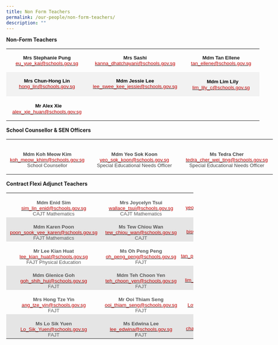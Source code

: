 ```yaml
---
title: Non Form Teachers
permalink: /our-people/non-form-teachers/
description: ""
---
```

**Non-Form Teachers**

<table class="MsoNormalTable" border="0" cellspacing="0" cellpadding="0" width="682" style="width:511.8pt;border-collapse:collapse;mso-yfti-tbllook:1184;
 mso-padding-alt:0in 0in 0in 0in"><tbody><tr style="mso-yfti-irow:0;mso-yfti-firstrow:yes;height:44.75pt"><td width="217" valign="top" style="width:162.95pt;padding:0in 5.4pt 0in 5.4pt;
  height:44.75pt"><p class="MsoNormal" align="center" style="mso-margin-top-alt:auto;mso-margin-bottom-alt:
  auto;text-align:center;line-height:normal"><b><span style="font-size:10.0pt;
  font-family:&quot;Arial&quot;,sans-serif;mso-fareast-font-family:&quot;Times New Roman&quot;;
  mso-font-kerning:0pt;mso-ligatures:none">Mrs Stephanie Pung</span></b><span style="font-size:10.0pt;font-family:&quot;Arial&quot;,sans-serif;mso-fareast-font-family:
  &quot;Times New Roman&quot;;mso-font-kerning:0pt;mso-ligatures:none"><br><span style="color:#C00000"><a href="mailto:eu_yue_kai@schools.gov.sg"><span style="color:#C00000">eu_yue_kai@schools.gov.sg</span></a></span></span><span style="font-size:12.0pt;font-family:&quot;Arial&quot;,sans-serif;mso-fareast-font-family:
  &quot;Times New Roman&quot;;mso-font-kerning:0pt;mso-ligatures:none"></span></p></td><td width="251" valign="top" style="width:188.15pt;padding:0in 5.4pt 0in 5.4pt;
  height:44.75pt"><p class="MsoNormal" align="center" style="mso-margin-top-alt:auto;mso-margin-bottom-alt:
  auto;text-align:center;line-height:normal"><b><span style="font-size:10.0pt;
  font-family:&quot;Arial&quot;,sans-serif;mso-fareast-font-family:&quot;Times New Roman&quot;;
  mso-font-kerning:0pt;mso-ligatures:none">Mrs Sashi</span></b><span style="font-size:10.0pt;font-family:&quot;Arial&quot;,sans-serif;mso-fareast-font-family:
  &quot;Times New Roman&quot;;mso-font-kerning:0pt;mso-ligatures:none"><br><span style="color:#C00000"><a href="mailto:kanna_dhatchayani@schools.gov.sg"><span style="color:#C00000">kanna_dhatchayani@schools.gov.sg</span></a></span></span><span style="font-size:12.0pt;font-family:&quot;Arial&quot;,sans-serif;mso-fareast-font-family:
  &quot;Times New Roman&quot;;mso-font-kerning:0pt;mso-ligatures:none"></span></p></td><td width="214" valign="top" style="width:160.7pt;padding:0in 5.4pt 0in 5.4pt;
  height:44.75pt"><p class="MsoNormal" align="center" style="mso-margin-top-alt:auto;mso-margin-bottom-alt:
  auto;text-align:center;line-height:normal"><b><span style="font-size:10.0pt;
  font-family:&quot;Arial&quot;,sans-serif;mso-fareast-font-family:&quot;Times New Roman&quot;;
  mso-font-kerning:0pt;mso-ligatures:none">Mdm Tan Ellene</span></b><span style="font-size:10.0pt;font-family:&quot;Arial&quot;,sans-serif;mso-fareast-font-family:
  &quot;Times New Roman&quot;;mso-font-kerning:0pt;mso-ligatures:none"><br><span style="color:#C00000"><a href="mailto:tan_ellene@schools.gov.sg"><span style="color:#C00000">tan_ellene@schools.gov.sg</span></a></span></span><span style="font-size:12.0pt;font-family:&quot;Arial&quot;,sans-serif;mso-fareast-font-family:
  &quot;Times New Roman&quot;;mso-font-kerning:0pt;mso-ligatures:none"></span></p></td></tr><tr style="mso-yfti-irow:1;height:44.75pt"><td width="217" valign="top" style="width:162.95pt;background:#F2F2F2;padding:
  0in 5.4pt 0in 5.4pt;height:44.75pt"><p class="MsoNormal" align="center" style="mso-margin-top-alt:auto;mso-margin-bottom-alt:
  auto;text-align:center;line-height:normal"><b><span style="font-size:10.0pt;
  font-family:&quot;Arial&quot;,sans-serif;mso-fareast-font-family:&quot;Times New Roman&quot;;
  color:black;mso-font-kerning:0pt;mso-ligatures:none">Mrs Chun-Hong Lin</span></b><span style="font-size:10.0pt;font-family:&quot;Arial&quot;,sans-serif;mso-fareast-font-family:
  &quot;Times New Roman&quot;;color:black;mso-font-kerning:0pt;mso-ligatures:none"><br></span><span style="font-size:10.0pt;font-family:&quot;Arial&quot;,sans-serif;
  mso-fareast-font-family:&quot;Times New Roman&quot;;color:#C00000;mso-font-kerning:
  0pt;mso-ligatures:none"><a href="mailto:hong_lin@schools.gov.sg"><span style="color:#C00000">hong_lin@schools.gov.sg</span></a></span><span style="font-size:12.0pt;font-family:&quot;Arial&quot;,sans-serif;mso-fareast-font-family:
  &quot;Times New Roman&quot;;mso-font-kerning:0pt;mso-ligatures:none"></span></p></td><td width="251" valign="top" style="width:188.15pt;background:#F2F2F2;padding:
  0in 5.4pt 0in 5.4pt;height:44.75pt"><p class="MsoNormal" align="center" style="mso-margin-top-alt:auto;mso-margin-bottom-alt:
  auto;text-align:center;line-height:normal"><b><span style="font-size:10.0pt;
  font-family:&quot;Arial&quot;,sans-serif;mso-fareast-font-family:&quot;Times New Roman&quot;;
  color:black;mso-font-kerning:0pt;mso-ligatures:none">Mdm Jessie Lee<br></span></b><span style="font-size:10.0pt;font-family:&quot;Arial&quot;,sans-serif;
  mso-fareast-font-family:&quot;Times New Roman&quot;;color:#C00000;mso-font-kerning:
  0pt;mso-ligatures:none"><a href="mailto:lee_swee_kee_jessie@schools.gov.sg"><span style="color:#C00000">lee_swee_kee_jessie@schools.gov.sg</span></a></span><span style="font-size:12.0pt;font-family:&quot;Arial&quot;,sans-serif;mso-fareast-font-family:
  &quot;Times New Roman&quot;;mso-font-kerning:0pt;mso-ligatures:none"></span></p></td><td width="214" valign="top" style="width:160.7pt;background:#F2F2F2;padding:
  0in 5.4pt 0in 5.4pt;height:44.75pt"><p class="MsoNormal" align="center" style="mso-margin-top-alt:auto;mso-margin-bottom-alt:
  auto;text-align:center;line-height:normal"><span style="font-size:10.0pt;
  font-family:&quot;Arial&quot;,sans-serif;mso-fareast-font-family:&quot;Times New Roman&quot;;
  color:black;mso-color-alt:windowtext;mso-font-kerning:0pt;mso-ligatures:none">&nbsp;</span><span style="font-size:12.0pt;font-family:&quot;Arial&quot;,sans-serif;mso-fareast-font-family:
  &quot;Times New Roman&quot;;color:black;mso-color-alt:windowtext;mso-font-kerning:0pt;
  mso-ligatures:none">&nbsp;</span><b><span style="font-size:10.0pt;font-family:
  &quot;Arial&quot;,sans-serif;mso-fareast-font-family:&quot;Times New Roman&quot;;color:black;
  mso-font-kerning:0pt;mso-ligatures:none">Mdm Lim Lily<br></span></b><span style="font-size:10.0pt;font-family:&quot;Arial&quot;,sans-serif;
  mso-fareast-font-family:&quot;Times New Roman&quot;;color:#C00000;mso-font-kerning:
  0pt;mso-ligatures:none"><a href="mailto:lim_lily_c@schools.gov.sg"><span style="color:#C00000">lim_lily_c@schools.gov.sg</span></a></span><span style="font-size:12.0pt;font-family:&quot;Arial&quot;,sans-serif;mso-fareast-font-family:
  &quot;Times New Roman&quot;;mso-font-kerning:0pt;mso-ligatures:none"></span></p></td></tr><tr style="mso-yfti-irow:2;mso-yfti-lastrow:yes;height:44.75pt"><td width="217" valign="top" style="width:162.95pt;padding:0in 5.4pt 0in 5.4pt;
  height:44.75pt"><p class="MsoNormal" align="center" style="mso-margin-top-alt:auto;mso-margin-bottom-alt:
  auto;text-align:center;line-height:normal"><span style="font-size:10.0pt;
  font-family:&quot;Arial&quot;,sans-serif;mso-fareast-font-family:&quot;Times New Roman&quot;;
  mso-font-kerning:0pt;mso-ligatures:none">&nbsp;</span><span style="font-size:
  12.0pt;font-family:&quot;Arial&quot;,sans-serif;mso-fareast-font-family:&quot;Times New Roman&quot;;
  mso-font-kerning:0pt;mso-ligatures:none">&nbsp;</span><b><span style="font-size:10.0pt;font-family:&quot;Arial&quot;,sans-serif;mso-fareast-font-family:
  &quot;Times New Roman&quot;;color:black;mso-font-kerning:0pt;mso-ligatures:none">Mr Alex Xie<br></span></b><span style="font-size:10.0pt;font-family:&quot;Arial&quot;,sans-serif;
  mso-fareast-font-family:&quot;Times New Roman&quot;;color:#C00000;mso-font-kerning:
  0pt;mso-ligatures:none"><a href="mailto:alex_xie_huan@schools.gov.sg"><span style="color:#C00000">alex_xie_huan@schools.gov.sg</span></a></span><b><span style="font-size:10.0pt;font-family:&quot;Arial&quot;,sans-serif;mso-fareast-font-family:
  &quot;Times New Roman&quot;;color:black;mso-font-kerning:0pt;mso-ligatures:none"></span></b></p></td><td width="251" valign="top" style="width:188.15pt;padding:0in 5.4pt 0in 5.4pt;
  height:44.75pt"><p class="MsoNormal" align="center" style="mso-margin-top-alt:auto;mso-margin-bottom-alt:
  auto;text-align:center;line-height:normal"><b><span style="font-size:10.0pt;
  font-family:&quot;Arial&quot;,sans-serif;mso-fareast-font-family:&quot;Times New Roman&quot;;
  color:black;mso-font-kerning:0pt;mso-ligatures:none">&nbsp;</span></b></p></td><td width="214" valign="top" style="width:160.7pt;padding:0in 5.4pt 0in 5.4pt;
  height:44.75pt"><p class="MsoNormal" align="center" style="mso-margin-top-alt:auto;mso-margin-bottom-alt:
  auto;text-align:center;line-height:normal"><span style="font-size:10.0pt;
  font-family:&quot;Arial&quot;,sans-serif;mso-fareast-font-family:&quot;Times New Roman&quot;;
  mso-font-kerning:0pt;mso-ligatures:none">&nbsp;</span></p></td></tr></tbody></table>

**School Counsellor &amp; SEN Officers**

<table class="MsoNormalTable" border="0" cellspacing="0" cellpadding="0" width="718" style="width:538.8pt;border-collapse:collapse;mso-yfti-tbllook:1184;
 mso-padding-alt:0in 0in 0in 0in"><tbody><tr style="mso-yfti-irow:0;mso-yfti-firstrow:yes;mso-yfti-lastrow:yes;
  height:70.25pt"><td width="142" style="width:106.8pt;padding:1.5pt 7.5pt 1.5pt 7.5pt;
  height:70.25pt"><p class="MsoNormal" align="center" style="margin-bottom:0in;text-align:center;
  line-height:normal"><b><span style="font-size:10.0pt;font-family:&quot;Arial&quot;,sans-serif;
  mso-fareast-font-family:&quot;Times New Roman&quot;;color:#444444">Mdm Koh Meow Kim<br></span></b><span style="font-size:10.0pt;font-family:&quot;Arial&quot;,sans-serif;
  mso-fareast-font-family:&quot;Times New Roman&quot;;color:#C00000"><a href="mailto:koh_meow_khim@schools.gov.sg"><span style="color:#C00000">koh_meow_khim@schools.gov.sg</span></a><br></span><span style="font-size:10.0pt;font-family:&quot;Arial&quot;,sans-serif;
  mso-fareast-font-family:&quot;Times New Roman&quot;;color:#444444">School Counsellor</span><span style="font-size:10.0pt;font-family:&quot;Open Sans&quot;,sans-serif;mso-fareast-font-family:
  &quot;Times New Roman&quot;;color:#454545"></span></p></td><td width="288" style="width:3.0in;padding:1.5pt 7.5pt 1.5pt 7.5pt;height:70.25pt"><p class="MsoNormal" align="center" style="margin-bottom:0in;text-align:center;
  line-height:normal"><b><span style="font-size:10.0pt;font-family:&quot;Arial&quot;,sans-serif;
  mso-fareast-font-family:&quot;Times New Roman&quot;;color:#444444">Mdm Yeo Sok Koon<br></span></b><span style="font-size:10.0pt;font-family:&quot;Arial&quot;,sans-serif;
  mso-fareast-font-family:&quot;Times New Roman&quot;;color:#C00000"><a href="mailto:yeo_sok_koon@schools.gov.sg"><span style="color:#C00000">yeo_sok_koon@schools.gov.sg</span></a></span><span style="font-size:10.0pt;font-family:&quot;Arial&quot;,sans-serif;mso-fareast-font-family:
  &quot;Times New Roman&quot;;color:#CB181A"><br></span><span style="font-size:10.0pt;font-family:&quot;Arial&quot;,sans-serif;
  mso-fareast-font-family:&quot;Times New Roman&quot;;color:#444444">Special Educational Needs Officer</span><span style="font-size:10.0pt;font-family:&quot;Times New Roman&quot;,serif;
  mso-fareast-font-family:&quot;Times New Roman&quot;"></span></p></td><td width="288" style="width:3.0in;padding:0in 0in 0in 0in;height:70.25pt"><p class="MsoNormal" align="center" style="margin-bottom:0in;text-align:center;
  line-height:normal"><b><span style="font-size:10.0pt;font-family:&quot;Arial&quot;,sans-serif;
  mso-fareast-font-family:&quot;Times New Roman&quot;;color:#444444">Ms Tedra Cher<br></span></b><span style="font-size:10.0pt;font-family:&quot;Arial&quot;,sans-serif;
  mso-fareast-font-family:&quot;Times New Roman&quot;;color:#C00000"><a href="mailto:tedra_cher_wei_ting@schools.gov.sg"><span style="color:#C00000">tedra_cher_wei_ting@schools.gov.sg</span></a></span><span style="font-size:10.0pt;font-family:&quot;Arial&quot;,sans-serif;mso-fareast-font-family:
  &quot;Times New Roman&quot;;color:#CB181A"><br></span><span style="font-size:10.0pt;font-family:&quot;Arial&quot;,sans-serif;
  mso-fareast-font-family:&quot;Times New Roman&quot;;color:#444444">Special Educational Needs Officer</span></p></td></tr></tbody></table>


**Contract Flexi Adjunct Teachers**
<table class="MsoNormalTable" border="0" cellspacing="0" cellpadding="0" width="712" style="border-collapse:collapse;mso-table-layout-alt:fixed;mso-yfti-tbllook:
 1184;mso-padding-alt:0in 0in 0in 0in"><tbody><tr style="mso-yfti-irow:0;mso-yfti-firstrow:yes;height:34.5pt"><td width="258" style="width:193.25pt;padding:1.5pt 7.5pt 1.5pt 7.5pt;
  height:34.5pt"><p class="MsoNormal" align="center" style="margin-bottom:0in;text-align:center;
  line-height:normal"><b><span style="font-size:10.0pt;font-family:&quot;Arial&quot;,sans-serif;
  mso-fareast-font-family:&quot;Times New Roman&quot;;color:#595959;mso-themecolor:text1;
  mso-themetint:166;mso-style-textfill-fill-color:#595959;mso-style-textfill-fill-themecolor:
  text1;mso-style-textfill-fill-alpha:100.0%;mso-style-textfill-fill-colortransforms:
  &quot;lumm=65000 lumo=35000&quot;">Mdm Enid Sim<br></span></b><span style="font-size:10.0pt;font-family:&quot;Arial&quot;,sans-serif;
  mso-fareast-font-family:&quot;Times New Roman&quot;;color:#C00000"><a href="mailto:sim_lin_enid@schools.gov.sg"><span style="color:#C00000">sim_lin_enid@schools.gov.sg</span></a></span><span style="font-size:10.0pt;font-family:&quot;Arial&quot;,sans-serif;mso-fareast-font-family:
  &quot;Times New Roman&quot;;color:#595959;mso-themecolor:text1;mso-themetint:166;
  mso-style-textfill-fill-color:#595959;mso-style-textfill-fill-themecolor:
  text1;mso-style-textfill-fill-alpha:100.0%;mso-style-textfill-fill-colortransforms:
  &quot;lumm=65000 lumo=35000&quot;"><br>CAJT Mathematics</span><span style="font-size:12.0pt;font-family:&quot;Times New Roman&quot;,serif;
  mso-fareast-font-family:&quot;Times New Roman&quot;;color:#595959;mso-themecolor:text1;
  mso-themetint:166;mso-style-textfill-fill-color:#595959;mso-style-textfill-fill-themecolor:
  text1;mso-style-textfill-fill-alpha:100.0%;mso-style-textfill-fill-colortransforms:
  &quot;lumm=65000 lumo=35000&quot;"></span></p></td><td width="217" style="width:162.85pt;padding:1.5pt 7.5pt 1.5pt 7.5pt;
  height:34.5pt"><p class="MsoNormal" align="center" style="margin-bottom:0in;text-align:center;
  line-height:normal"><b><span style="font-size:10.0pt;font-family:&quot;Arial&quot;,sans-serif;
  mso-fareast-font-family:&quot;Times New Roman&quot;;color:#595959;mso-themecolor:text1;
  mso-themetint:166;mso-style-textfill-fill-color:#595959;mso-style-textfill-fill-themecolor:
  text1;mso-style-textfill-fill-alpha:100.0%;mso-style-textfill-fill-colortransforms:
  &quot;lumm=65000 lumo=35000&quot;">Mrs Joycelyn Tsui<br></span></b><span style="font-size:10.0pt;font-family:&quot;Arial&quot;,sans-serif;
  mso-fareast-font-family:&quot;Times New Roman&quot;;color:#C00000"><a href="mailto:wallace_tsui@schools.gov.sg"><span style="color:#C00000">wallace_tsui@schools.gov.sg</span></a></span><b><span style="font-size:10.0pt;font-family:&quot;Arial&quot;,sans-serif;mso-fareast-font-family:
  &quot;Times New Roman&quot;;color:#595959;mso-themecolor:text1;mso-themetint:166;
  mso-style-textfill-fill-color:#595959;mso-style-textfill-fill-themecolor:
  text1;mso-style-textfill-fill-alpha:100.0%;mso-style-textfill-fill-colortransforms:
  &quot;lumm=65000 lumo=35000&quot;"><a href="mailto:khoo_kim_kim@school.gov.sg"><span style="color:#595959;mso-themecolor:text1;mso-themetint:166;mso-style-textfill-fill-color:
  #595959;mso-style-textfill-fill-themecolor:text1;mso-style-textfill-fill-alpha:
  100.0%;mso-style-textfill-fill-colortransforms:&quot;lumm=65000 lumo=35000&quot;;
  text-decoration:none;text-underline:none"><br></span></a></span></b><span style="font-size:10.0pt;font-family:&quot;Arial&quot;,sans-serif;
  mso-fareast-font-family:&quot;Times New Roman&quot;;color:#595959;mso-themecolor:text1;
  mso-themetint:166;mso-style-textfill-fill-color:#595959;mso-style-textfill-fill-themecolor:
  text1;mso-style-textfill-fill-alpha:100.0%;mso-style-textfill-fill-colortransforms:
  &quot;lumm=65000 lumo=35000&quot;">CAJT&nbsp;Mathematics</span><span style="font-size:
  12.0pt;font-family:&quot;Times New Roman&quot;,serif;mso-fareast-font-family:&quot;Times New Roman&quot;;
  color:#595959;mso-themecolor:text1;mso-themetint:166;mso-style-textfill-fill-color:
  #595959;mso-style-textfill-fill-themecolor:text1;mso-style-textfill-fill-alpha:
  100.0%;mso-style-textfill-fill-colortransforms:&quot;lumm=65000 lumo=35000&quot;"></span></p></td><td width="237" valign="top" style="width:178.05pt;padding:0in 0in 0in 0in;
  height:34.5pt"><p class="MsoNormal" align="center" style="margin-bottom:0in;text-align:center;
  line-height:normal"><b><span style="font-size:10.0pt;font-family:&quot;Arial&quot;,sans-serif;
  mso-fareast-font-family:&quot;Times New Roman&quot;;color:#595959;mso-themecolor:text1;
  mso-themetint:166;mso-style-textfill-fill-color:#595959;mso-style-textfill-fill-themecolor:
  text1;mso-style-textfill-fill-alpha:100.0%;mso-style-textfill-fill-colortransforms:
  &quot;lumm=65000 lumo=35000&quot;">Mdm Jesyln Yeo<br></span></b><span style="font-size:10.0pt;font-family:&quot;Arial&quot;,sans-serif;
  mso-fareast-font-family:&quot;Times New Roman&quot;;color:#C00000"><a href="mailto:yeo_siew_hoon@schools.gov.sg"><span style="color:#C00000">yeo_siew_hoon@schools.gov.sg</span></a></span><span style="font-size:10.0pt;font-family:&quot;Arial&quot;,sans-serif;mso-fareast-font-family:
  &quot;Times New Roman&quot;;color:#595959;mso-themecolor:text1;mso-themetint:166;
  mso-style-textfill-fill-color:#595959;mso-style-textfill-fill-themecolor:
  text1;mso-style-textfill-fill-alpha:100.0%;mso-style-textfill-fill-colortransforms:
  &quot;lumm=65000 lumo=35000&quot;"><br>CAJT English<b></b></span></p></td></tr><tr style="mso-yfti-irow:1;height:34.5pt"><td width="258" style="width:193.25pt;background:#E5E5E5;padding:1.5pt 7.5pt 1.5pt 7.5pt;
  height:34.5pt"><p class="MsoNormal" align="center" style="margin-bottom:0in;text-align:center;
  line-height:normal"><b><span style="font-size:10.0pt;font-family:&quot;Arial&quot;,sans-serif;
  mso-fareast-font-family:&quot;Times New Roman&quot;;color:#595959;mso-themecolor:text1;
  mso-themetint:166;mso-style-textfill-fill-color:#595959;mso-style-textfill-fill-themecolor:
  text1;mso-style-textfill-fill-alpha:100.0%;mso-style-textfill-fill-colortransforms:
  &quot;lumm=65000 lumo=35000&quot;">Mdm Karen Poon<br></span></b><span style="font-size:10.0pt;font-family:&quot;Arial&quot;,sans-serif;
  mso-fareast-font-family:&quot;Times New Roman&quot;;color:#C00000"><a href="mailto:poon_sook_yee_karen@schools.gov.sg"><span style="color:#C00000">poon_sook_yee_karen@schools.gov.sg</span></a></span><span style="font-size:10.0pt;font-family:&quot;Arial&quot;,sans-serif;mso-fareast-font-family:
  &quot;Times New Roman&quot;;color:#595959;mso-themecolor:text1;mso-themetint:166;
  mso-style-textfill-fill-color:#595959;mso-style-textfill-fill-themecolor:
  text1;mso-style-textfill-fill-alpha:100.0%;mso-style-textfill-fill-colortransforms:
  &quot;lumm=65000 lumo=35000&quot;"><br>FAJT Mathematics</span><span style="font-size:12.0pt;font-family:&quot;Times New Roman&quot;,serif;
  mso-fareast-font-family:&quot;Times New Roman&quot;;color:#595959;mso-themecolor:text1;
  mso-themetint:166;mso-style-textfill-fill-color:#595959;mso-style-textfill-fill-themecolor:
  text1;mso-style-textfill-fill-alpha:100.0%;mso-style-textfill-fill-colortransforms:
  &quot;lumm=65000 lumo=35000&quot;"></span></p></td><td width="217" style="width:162.85pt;background:#E5E5E5;padding:1.5pt 7.5pt 1.5pt 7.5pt;
  height:34.5pt"><p class="MsoNormal" align="center" style="margin-bottom:0in;text-align:center;
  line-height:normal"><b><span style="font-size:10.0pt;font-family:&quot;Arial&quot;,sans-serif;
  mso-fareast-font-family:&quot;Times New Roman&quot;;color:#595959;mso-themecolor:text1;
  mso-themetint:166;mso-style-textfill-fill-color:#595959;mso-style-textfill-fill-themecolor:
  text1;mso-style-textfill-fill-alpha:100.0%;mso-style-textfill-fill-colortransforms:
  &quot;lumm=65000 lumo=35000&quot;">Ms Tew Chiou Wan<br></span></b><span style="font-size:10.0pt;font-family:&quot;Arial&quot;,sans-serif;
  mso-fareast-font-family:&quot;Times New Roman&quot;;color:#C00000"><a href="mailto:tew_chiou_wan@schools.gov.sg"><span style="color:#C00000">tew_chiou_wan@schools.gov.sg</span></a></span><span style="font-size:10.0pt;font-family:&quot;Arial&quot;,sans-serif;mso-fareast-font-family:
  &quot;Times New Roman&quot;;color:#595959;mso-themecolor:text1;mso-themetint:166;
  mso-style-textfill-fill-color:#595959;mso-style-textfill-fill-themecolor:
  text1;mso-style-textfill-fill-alpha:100.0%;mso-style-textfill-fill-colortransforms:
  &quot;lumm=65000 lumo=35000&quot;"><br>CAJT</span><span style="font-size:12.0pt;font-family:&quot;Times New Roman&quot;,serif;
  mso-fareast-font-family:&quot;Times New Roman&quot;;color:#595959;mso-themecolor:text1;
  mso-themetint:166;mso-style-textfill-fill-color:#595959;mso-style-textfill-fill-themecolor:
  text1;mso-style-textfill-fill-alpha:100.0%;mso-style-textfill-fill-colortransforms:
  &quot;lumm=65000 lumo=35000&quot;"></span></p></td><td width="237" valign="top" style="width:178.05pt;background:#E5E5E5;padding:
  0in 0in 0in 0in;height:34.5pt"><p class="MsoNormal" align="center" style="margin-bottom:0in;text-align:center;
  line-height:normal"><b><span style="font-size:10.0pt;font-family:&quot;Arial&quot;,sans-serif;
  mso-fareast-font-family:&quot;Times New Roman&quot;;color:#595959;mso-themecolor:text1;
  mso-themetint:166;mso-style-textfill-fill-color:#595959;mso-style-textfill-fill-themecolor:
  text1;mso-style-textfill-fill-alpha:100.0%;mso-style-textfill-fill-colortransforms:
  &quot;lumm=65000 lumo=35000&quot;">Mrs Sharon Quek<br></span></b><span style="font-size:10.0pt;font-family:&quot;Arial&quot;,sans-serif;
  mso-fareast-font-family:&quot;Times New Roman&quot;;color:#C00000"><a href="mailto:biswas_sharon@schools.gov.sg"><span style="color:#C00000">biswas_sharon@schools.gov.sg</span></a></span><span style="font-size:10.0pt;font-family:&quot;Arial&quot;,sans-serif;mso-fareast-font-family:
  &quot;Times New Roman&quot;;color:#595959;mso-themecolor:text1;mso-themetint:166;
  mso-style-textfill-fill-color:#595959;mso-style-textfill-fill-themecolor:
  text1;mso-style-textfill-fill-alpha:100.0%;mso-style-textfill-fill-colortransforms:
  &quot;lumm=65000 lumo=35000&quot;"><br>FAJT&nbsp;English<b></b></span></p></td></tr><tr style="mso-yfti-irow:2;height:34.5pt"><td width="258" style="width:193.25pt;padding:1.5pt 7.5pt 1.5pt 7.5pt;
  height:34.5pt"><p class="MsoNormal" align="center" style="margin-bottom:0in;text-align:center;
  line-height:normal"><b><span style="font-size:10.0pt;font-family:&quot;Arial&quot;,sans-serif;
  mso-fareast-font-family:&quot;Times New Roman&quot;;color:#595959;mso-themecolor:text1;
  mso-themetint:166;mso-style-textfill-fill-color:#595959;mso-style-textfill-fill-themecolor:
  text1;mso-style-textfill-fill-alpha:100.0%;mso-style-textfill-fill-colortransforms:
  &quot;lumm=65000 lumo=35000&quot;">Mr Lee Kian Huat<br></span></b><span style="font-size:10.0pt;font-family:&quot;Arial&quot;,sans-serif;
  mso-fareast-font-family:&quot;Times New Roman&quot;;color:#C00000"><a href="mailto:lee_kian_huat@schools.gov.sg"><span style="color:#C00000">lee_kian_huat@schools.gov.sg</span></a></span><span style="font-size:10.0pt;font-family:&quot;Arial&quot;,sans-serif;mso-fareast-font-family:
  &quot;Times New Roman&quot;;color:#595959;mso-themecolor:text1;mso-themetint:166;
  mso-style-textfill-fill-color:#595959;mso-style-textfill-fill-themecolor:
  text1;mso-style-textfill-fill-alpha:100.0%;mso-style-textfill-fill-colortransforms:
  &quot;lumm=65000 lumo=35000&quot;"><br>FAJT Physical Education</span><span style="font-size:12.0pt;font-family:&quot;Times New Roman&quot;,serif;
  mso-fareast-font-family:&quot;Times New Roman&quot;;color:#595959;mso-themecolor:text1;
  mso-themetint:166;mso-style-textfill-fill-color:#595959;mso-style-textfill-fill-themecolor:
  text1;mso-style-textfill-fill-alpha:100.0%;mso-style-textfill-fill-colortransforms:
  &quot;lumm=65000 lumo=35000&quot;"></span></p></td><td width="217" style="width:162.85pt;padding:1.5pt 7.5pt 1.5pt 7.5pt;
  height:34.5pt"><p class="MsoNormal" align="center" style="margin-bottom:0in;text-align:center;
  line-height:normal"><b><span style="font-size:10.0pt;font-family:&quot;Arial&quot;,sans-serif;
  mso-fareast-font-family:&quot;Times New Roman&quot;;color:#595959;mso-themecolor:text1;
  mso-themetint:166;mso-style-textfill-fill-color:#595959;mso-style-textfill-fill-themecolor:
  text1;mso-style-textfill-fill-alpha:100.0%;mso-style-textfill-fill-colortransforms:
  &quot;lumm=65000 lumo=35000&quot;">Ms Oh Peng Peng<br></span></b><span style="font-size:10.0pt;font-family:&quot;Arial&quot;,sans-serif;
  mso-fareast-font-family:&quot;Times New Roman&quot;;color:#C00000"><a href="mailto:oh_peng_peng@schools.gov.sg"><span style="color:#C00000">oh_peng_peng@schools.gov.sg</span></a></span><span style="font-size:10.0pt;font-family:&quot;Arial&quot;,sans-serif;mso-fareast-font-family:
  &quot;Times New Roman&quot;;color:#595959;mso-themecolor:text1;mso-themetint:166;
  mso-style-textfill-fill-color:#595959;mso-style-textfill-fill-themecolor:
  text1;mso-style-textfill-fill-alpha:100.0%;mso-style-textfill-fill-colortransforms:
  &quot;lumm=65000 lumo=35000&quot;"><br>FAJT</span><span style="font-size:12.0pt;font-family:&quot;Times New Roman&quot;,serif;
  mso-fareast-font-family:&quot;Times New Roman&quot;;color:#595959;mso-themecolor:text1;
  mso-themetint:166;mso-style-textfill-fill-color:#595959;mso-style-textfill-fill-themecolor:
  text1;mso-style-textfill-fill-alpha:100.0%;mso-style-textfill-fill-colortransforms:
  &quot;lumm=65000 lumo=35000&quot;"></span></p></td><td width="237" valign="top" style="width:178.05pt;padding:0in 0in 0in 0in;
  height:34.5pt"><p class="MsoNormal" align="center" style="margin-bottom:0in;text-align:center;
  line-height:normal"><b><span style="font-size:10.0pt;font-family:&quot;Arial&quot;,sans-serif;
  mso-fareast-font-family:&quot;Times New Roman&quot;;color:#595959;mso-themecolor:text1;
  mso-themetint:166;mso-style-textfill-fill-color:#595959;mso-style-textfill-fill-themecolor:
  text1;mso-style-textfill-fill-alpha:100.0%;mso-style-textfill-fill-colortransforms:
  &quot;lumm=65000 lumo=35000&quot;">Ms Cheryl Tan<br></span></b><span style="font-size:10.0pt;font-family:&quot;Arial&quot;,sans-serif;
  mso-fareast-font-family:&quot;Times New Roman&quot;;color:#C00000"><a href="mailto:tan_pei_shih_cheryl@schools.gov.sg"><span style="color:#C00000">tan_pei_shih_cheryl@schools.gov.sg</span></a></span><span style="font-size:10.0pt;font-family:&quot;Arial&quot;,sans-serif;mso-fareast-font-family:
  &quot;Times New Roman&quot;;color:#595959;mso-themecolor:text1;mso-themetint:166;
  mso-style-textfill-fill-color:#595959;mso-style-textfill-fill-themecolor:
  text1;mso-style-textfill-fill-alpha:100.0%;mso-style-textfill-fill-colortransforms:
  &quot;lumm=65000 lumo=35000&quot;"><br>FAJT Music<b></b></span></p></td></tr><tr style="mso-yfti-irow:3;height:34.5pt"><td width="258" style="width:193.25pt;background:#E5E5E5;padding:1.5pt 7.5pt 1.5pt 7.5pt;
  height:34.5pt"><p class="MsoNormal" align="center" style="margin-bottom:0in;text-align:center;
  line-height:normal"><b><span style="font-size:10.0pt;font-family:&quot;Arial&quot;,sans-serif;
  mso-fareast-font-family:&quot;Times New Roman&quot;;color:#595959;mso-themecolor:text1;
  mso-themetint:166;mso-style-textfill-fill-color:#595959;mso-style-textfill-fill-themecolor:
  text1;mso-style-textfill-fill-alpha:100.0%;mso-style-textfill-fill-colortransforms:
  &quot;lumm=65000 lumo=35000&quot;">Mdm Glenice Goh<br></span></b><span style="font-size:10.0pt;font-family:&quot;Arial&quot;,sans-serif;
  mso-fareast-font-family:&quot;Times New Roman&quot;;color:#C00000"><a href="mailto:goh_shih_hui@schools.gov.sg"><span style="color:#C00000">goh_shih_hui@schools.gov.sg</span></a></span><span style="font-size:10.0pt;font-family:&quot;Arial&quot;,sans-serif;mso-fareast-font-family:
  &quot;Times New Roman&quot;;color:#595959;mso-themecolor:text1;mso-themetint:166;
  mso-style-textfill-fill-color:#595959;mso-style-textfill-fill-themecolor:
  text1;mso-style-textfill-fill-alpha:100.0%;mso-style-textfill-fill-colortransforms:
  &quot;lumm=65000 lumo=35000&quot;"><br>FAJT</span><span style="font-size:12.0pt;font-family:&quot;Times New Roman&quot;,serif;
  mso-fareast-font-family:&quot;Times New Roman&quot;;color:#595959;mso-themecolor:text1;
  mso-themetint:166;mso-style-textfill-fill-color:#595959;mso-style-textfill-fill-themecolor:
  text1;mso-style-textfill-fill-alpha:100.0%;mso-style-textfill-fill-colortransforms:
  &quot;lumm=65000 lumo=35000&quot;"></span></p></td><td width="217" style="width:162.85pt;background:#E5E5E5;padding:1.5pt 7.5pt 1.5pt 7.5pt;
  height:34.5pt"><p class="MsoNormal" align="center" style="margin-bottom:0in;text-align:center;
  line-height:normal"><b><span style="font-size:10.0pt;font-family:&quot;Arial&quot;,sans-serif;
  mso-fareast-font-family:&quot;Times New Roman&quot;;color:#595959;mso-themecolor:text1;
  mso-themetint:166;mso-style-textfill-fill-color:#595959;mso-style-textfill-fill-themecolor:
  text1;mso-style-textfill-fill-alpha:100.0%;mso-style-textfill-fill-colortransforms:
  &quot;lumm=65000 lumo=35000&quot;">Mdm Teh Choon Yen<br></span></b><span style="font-size:10.0pt;font-family:&quot;Arial&quot;,sans-serif;
  mso-fareast-font-family:&quot;Times New Roman&quot;;color:#C00000"><a href="mailto:teh_choon_yen@schools.gov.sg"><span style="color:#C00000">teh_choon_yen@schools.gov.sg</span></a><br></span><span style="font-size:10.0pt;font-family:&quot;Arial&quot;,sans-serif;
  mso-fareast-font-family:&quot;Times New Roman&quot;;color:#595959;mso-themecolor:text1;
  mso-themetint:166;mso-style-textfill-fill-color:#595959;mso-style-textfill-fill-themecolor:
  text1;mso-style-textfill-fill-alpha:100.0%;mso-style-textfill-fill-colortransforms:
  &quot;lumm=65000 lumo=35000&quot;">FAJT</span><span style="font-size:12.0pt;font-family:
  &quot;Times New Roman&quot;,serif;mso-fareast-font-family:&quot;Times New Roman&quot;;color:#595959;
  mso-themecolor:text1;mso-themetint:166;mso-style-textfill-fill-color:#595959;
  mso-style-textfill-fill-themecolor:text1;mso-style-textfill-fill-alpha:100.0%;
  mso-style-textfill-fill-colortransforms:&quot;lumm=65000 lumo=35000&quot;"></span></p></td><td width="237" valign="top" style="width:178.05pt;background:#E5E5E5;padding:
  0in 0in 0in 0in;height:34.5pt"><p class="MsoNormal" align="center" style="margin-bottom:0in;text-align:center;
  line-height:normal"><b><span style="font-size:10.0pt;font-family:&quot;Arial&quot;,sans-serif;
  mso-fareast-font-family:&quot;Times New Roman&quot;;color:#595959;mso-themecolor:text1;
  mso-themetint:166;mso-style-textfill-fill-color:#595959;mso-style-textfill-fill-themecolor:
  text1;mso-style-textfill-fill-alpha:100.0%;mso-style-textfill-fill-colortransforms:
  &quot;lumm=65000 lumo=35000&quot;">Ms Lim Chye Kheng<br></span></b><span style="font-size:10.0pt;font-family:&quot;Arial&quot;,sans-serif;
  mso-fareast-font-family:&quot;Times New Roman&quot;;color:#C00000"><a href="mailto:lim_chye_kheng@schools.gov.sg"><span style="color:#C00000">lim_chye_kheng@schools.gov.sg</span></a></span><span style="font-size:10.0pt;font-family:&quot;Arial&quot;,sans-serif;mso-fareast-font-family:
  &quot;Times New Roman&quot;;color:#595959;mso-themecolor:text1;mso-themetint:166;
  mso-style-textfill-fill-color:#595959;mso-style-textfill-fill-themecolor:
  text1;mso-style-textfill-fill-alpha:100.0%;mso-style-textfill-fill-colortransforms:
  &quot;lumm=65000 lumo=35000&quot;"><br>FAJT<b></b></span></p></td></tr><tr style="mso-yfti-irow:4;height:34.5pt"><td width="258" style="width:193.25pt;padding:1.5pt 7.5pt 1.5pt 7.5pt;
  height:34.5pt"><p class="MsoNormal" align="center" style="margin-bottom:0in;text-align:center;
  line-height:normal"><b><span style="font-size:10.0pt;font-family:&quot;Arial&quot;,sans-serif;
  mso-fareast-font-family:&quot;Times New Roman&quot;;color:#595959;mso-themecolor:text1;
  mso-themetint:166;mso-style-textfill-fill-color:#595959;mso-style-textfill-fill-themecolor:
  text1;mso-style-textfill-fill-alpha:100.0%;mso-style-textfill-fill-colortransforms:
  &quot;lumm=65000 lumo=35000&quot;">Mrs Hong Tze Yin<br></span></b><span style="font-size:10.0pt;font-family:&quot;Arial&quot;,sans-serif;
  mso-fareast-font-family:&quot;Times New Roman&quot;;color:#C00000"><a href="mailto:ang_tze_yin@schools.gov.sg"><span style="color:#C00000">ang_tze_yin@schools.gov.sg</span></a></span><span style="font-size:10.0pt;font-family:&quot;Arial&quot;,sans-serif;mso-fareast-font-family:
  &quot;Times New Roman&quot;;color:#595959;mso-themecolor:text1;mso-themetint:166;
  mso-style-textfill-fill-color:#595959;mso-style-textfill-fill-themecolor:
  text1;mso-style-textfill-fill-alpha:100.0%;mso-style-textfill-fill-colortransforms:
  &quot;lumm=65000 lumo=35000&quot;"><br>FAJT</span><span style="font-size:12.0pt;font-family:&quot;Times New Roman&quot;,serif;
  mso-fareast-font-family:&quot;Times New Roman&quot;;color:#595959;mso-themecolor:text1;
  mso-themetint:166;mso-style-textfill-fill-color:#595959;mso-style-textfill-fill-themecolor:
  text1;mso-style-textfill-fill-alpha:100.0%;mso-style-textfill-fill-colortransforms:
  &quot;lumm=65000 lumo=35000&quot;"></span></p></td><td width="217" style="width:162.85pt;padding:1.5pt 7.5pt 1.5pt 7.5pt;
  height:34.5pt"><p class="MsoNormal" align="center" style="margin-bottom:0in;text-align:center;
  line-height:normal"><b><span style="font-size:10.0pt;font-family:&quot;Arial&quot;,sans-serif;
  mso-fareast-font-family:&quot;Times New Roman&quot;;color:#595959;mso-themecolor:text1;
  mso-themetint:166;mso-style-textfill-fill-color:#595959;mso-style-textfill-fill-themecolor:
  text1;mso-style-textfill-fill-alpha:100.0%;mso-style-textfill-fill-colortransforms:
  &quot;lumm=65000 lumo=35000&quot;">Mr Ooi Thiam Seng<br></span></b><span style="font-size:10.0pt;font-family:&quot;Arial&quot;,sans-serif;
  mso-fareast-font-family:&quot;Times New Roman&quot;;color:#C00000"><a href="mailto:ooi_thiam_seng@schools.gov.sg"><span style="color:#C00000">ooi_thiam_seng@schools.gov.sg</span></a><br></span><span style="font-size:10.0pt;font-family:&quot;Arial&quot;,sans-serif;
  mso-fareast-font-family:&quot;Times New Roman&quot;;color:#595959;mso-themecolor:text1;
  mso-themetint:166;mso-style-textfill-fill-color:#595959;mso-style-textfill-fill-themecolor:
  text1;mso-style-textfill-fill-alpha:100.0%;mso-style-textfill-fill-colortransforms:
  &quot;lumm=65000 lumo=35000&quot;">FAJT</span><span style="font-size:10.0pt;font-family:
  &quot;Arial&quot;,sans-serif;mso-fareast-font-family:&quot;Times New Roman&quot;;color:#C00000"></span></p></td><td width="237" valign="top" style="width:178.05pt;padding:0in 0in 0in 0in;
  height:34.5pt"><p class="MsoNormal" align="center" style="margin-bottom:0in;text-align:center;
  line-height:normal"><b><span style="font-size:10.0pt;font-family:&quot;Arial&quot;,sans-serif;
  mso-fareast-font-family:&quot;Times New Roman&quot;;color:#595959;mso-themecolor:text1;
  mso-themetint:166;mso-style-textfill-fill-color:#595959;mso-style-textfill-fill-themecolor:
  text1;mso-style-textfill-fill-alpha:100.0%;mso-style-textfill-fill-colortransforms:
  &quot;lumm=65000 lumo=35000&quot;">Mr Low Joo Tatt<br></span></b><span style="font-size:10.0pt;font-family:&quot;Arial&quot;,sans-serif;
  mso-fareast-font-family:&quot;Times New Roman&quot;;color:#C00000"><a href="mailto:Low_Joo_Tatt@schools.gov.sg"><span style="color:#C00000">Low_Joo_Tatt@schools.gov.sg</span></a></span><span style="font-size:12.0pt;font-family:&quot;Times New Roman&quot;,serif;mso-fareast-font-family:
  &quot;Times New Roman&quot;;color:#595959;mso-themecolor:text1;mso-themetint:166;
  mso-style-textfill-fill-color:#595959;mso-style-textfill-fill-themecolor:
  text1;mso-style-textfill-fill-alpha:100.0%;mso-style-textfill-fill-colortransforms:
  &quot;lumm=65000 lumo=35000&quot;"><br></span><span style="font-size:10.0pt;font-family:&quot;Arial&quot;,sans-serif;
  mso-fareast-font-family:&quot;Times New Roman&quot;;color:#595959;mso-themecolor:text1;
  mso-themetint:166;mso-style-textfill-fill-color:#595959;mso-style-textfill-fill-themecolor:
  text1;mso-style-textfill-fill-alpha:100.0%;mso-style-textfill-fill-colortransforms:
  &quot;lumm=65000 lumo=35000&quot;">FAJT</span><span style="font-size:12.0pt;font-family:
  &quot;Times New Roman&quot;,serif;mso-fareast-font-family:&quot;Times New Roman&quot;;color:#595959;
  mso-themecolor:text1;mso-themetint:166;mso-style-textfill-fill-color:#595959;
  mso-style-textfill-fill-themecolor:text1;mso-style-textfill-fill-alpha:100.0%;
  mso-style-textfill-fill-colortransforms:&quot;lumm=65000 lumo=35000&quot;"></span></p></td></tr><tr style="mso-yfti-irow:5;mso-yfti-lastrow:yes;height:34.5pt"><td width="258" style="width:193.25pt;background:#E5E5E5;padding:1.5pt 7.5pt 1.5pt 7.5pt;
  height:34.5pt"><p class="MsoNormal" align="center" style="margin-bottom:0in;text-align:center;
  line-height:normal"><b><span style="font-size:10.0pt;font-family:&quot;Arial&quot;,sans-serif;
  mso-fareast-font-family:&quot;Times New Roman&quot;;color:#595959;mso-themecolor:text1;
  mso-themetint:166;mso-style-textfill-fill-color:#595959;mso-style-textfill-fill-themecolor:
  text1;mso-style-textfill-fill-alpha:100.0%;mso-style-textfill-fill-colortransforms:
  &quot;lumm=65000 lumo=35000&quot;">Ms Lo Sik Yuen<br></span></b><span style="font-size:10.0pt;font-family:&quot;Arial&quot;,sans-serif;
  mso-fareast-font-family:&quot;Times New Roman&quot;;color:#C00000"><a href="mailto:Lo_Sik_Yuen@schools.gov.sg"><span style="color:#C00000">Lo_Sik_Yuen@schools.gov.sg</span></a></span><span style="font-size:10.0pt;font-family:&quot;Arial&quot;,sans-serif;mso-fareast-font-family:
  &quot;Times New Roman&quot;;color:#595959;mso-themecolor:text1;mso-themetint:166;
  mso-style-textfill-fill-color:#595959;mso-style-textfill-fill-themecolor:
  text1;mso-style-textfill-fill-alpha:100.0%;mso-style-textfill-fill-colortransforms:
  &quot;lumm=65000 lumo=35000&quot;"><br>FAJT</span><span style="font-size:12.0pt;font-family:&quot;Times New Roman&quot;,serif;
  mso-fareast-font-family:&quot;Times New Roman&quot;;color:#595959;mso-themecolor:text1;
  mso-themetint:166;mso-style-textfill-fill-color:#595959;mso-style-textfill-fill-themecolor:
  text1;mso-style-textfill-fill-alpha:100.0%;mso-style-textfill-fill-colortransforms:
  &quot;lumm=65000 lumo=35000&quot;"></span></p></td><td width="217" style="width:162.85pt;background:#E5E5E5;padding:1.5pt 7.5pt 1.5pt 7.5pt;
  height:34.5pt"><p class="MsoNormal" align="center" style="margin-bottom:0in;text-align:center;
  line-height:normal"><b><span style="font-size:10.0pt;font-family:&quot;Arial&quot;,sans-serif;
  mso-fareast-font-family:&quot;Times New Roman&quot;;color:#595959;mso-themecolor:text1;
  mso-themetint:166;mso-style-textfill-fill-color:#595959;mso-style-textfill-fill-themecolor:
  text1;mso-style-textfill-fill-alpha:100.0%;mso-style-textfill-fill-colortransforms:
  &quot;lumm=65000 lumo=35000&quot;">Ms Edwina Lee<br></span></b><span style="font-size:10.0pt;font-family:&quot;Arial&quot;,sans-serif;
  mso-fareast-font-family:&quot;Times New Roman&quot;;color:#C00000"><a href="mailto:lee_edwina@schools.gov.sg"><span style="color:#C00000">lee_edwina@schools.gov.sg</span></a></span><span style="font-size:10.0pt;font-family:&quot;Arial&quot;,sans-serif;mso-fareast-font-family:
  &quot;Times New Roman&quot;;color:#595959;mso-themecolor:text1;mso-themetint:166;
  mso-style-textfill-fill-color:#595959;mso-style-textfill-fill-themecolor:
  text1;mso-style-textfill-fill-alpha:100.0%;mso-style-textfill-fill-colortransforms:
  &quot;lumm=65000 lumo=35000&quot;"><br><b>F</b>AJT</span><span style="font-size:12.0pt;font-family:&quot;Times New Roman&quot;,serif;
  mso-fareast-font-family:&quot;Times New Roman&quot;;color:#595959;mso-themecolor:text1;
  mso-themetint:166;mso-style-textfill-fill-color:#595959;mso-style-textfill-fill-themecolor:
  text1;mso-style-textfill-fill-alpha:100.0%;mso-style-textfill-fill-colortransforms:
  &quot;lumm=65000 lumo=35000&quot;"></span></p></td><td width="237" valign="top" style="width:178.05pt;background:#E5E5E5;padding:
  0in 0in 0in 0in;height:34.5pt"><p class="MsoNormal" align="center" style="margin-bottom:0in;text-align:center;
  line-height:normal"><b><span style="font-size:10.0pt;font-family:&quot;Arial&quot;,sans-serif;
  mso-fareast-font-family:&quot;Times New Roman&quot;;color:#595959;mso-themecolor:text1;
  mso-themetint:166;mso-style-textfill-fill-color:#595959;mso-style-textfill-fill-themecolor:
  text1;mso-style-textfill-fill-alpha:100.0%;mso-style-textfill-fill-colortransforms:
  &quot;lumm=65000 lumo=35000&quot;">Mdm Chan Fung Yee<br></span></b><span style="font-size:10.0pt;font-family:&quot;Arial&quot;,sans-serif;
  mso-fareast-font-family:&quot;Times New Roman&quot;;color:#C00000"><a href="mailto:chan_fung_yee@schools.gov.sg"><span style="color:#C00000">chan_fung_yee@schools.gov.sg</span></a></span><span style="font-size:10.0pt;font-family:&quot;Arial&quot;,sans-serif;mso-fareast-font-family:
  &quot;Times New Roman&quot;;color:#595959;mso-themecolor:text1;mso-themetint:166;
  mso-style-textfill-fill-color:#595959;mso-style-textfill-fill-themecolor:
  text1;mso-style-textfill-fill-alpha:100.0%;mso-style-textfill-fill-colortransforms:
  &quot;lumm=65000 lumo=35000&quot;"><br>FAJT<b></b></span></p></td></tr></tbody></table>